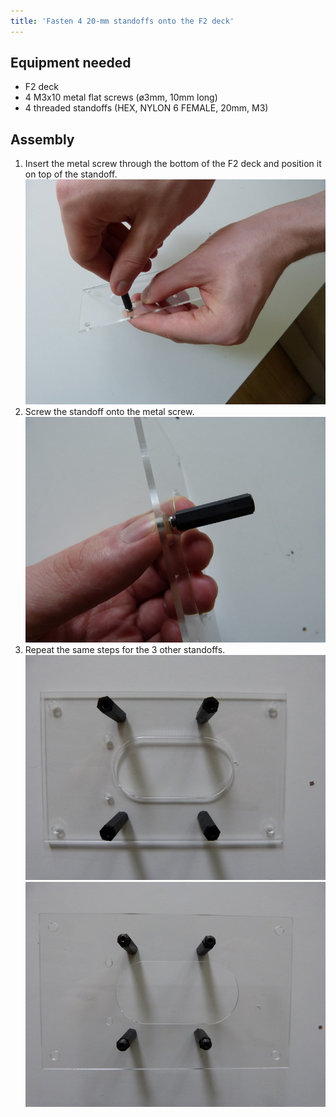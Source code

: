 ```yaml
---
title: 'Fasten 4 20-mm standoffs onto the F2 deck'
---
```


## Equipment needed

* F2 deck
* 4 M3x10 metal flat screws \(ø3mm, 10mm long\)
* 4 threaded standoffs \(HEX, NYLON 6 FEMALE, 20mm, M3\)


## Assembly

1. Insert the metal screw through the bottom of the F2 deck and position it on top of the standoff.    
    ![](P1090044.jpg)  
2. Screw the standoff onto the metal screw.    
    ![](P1090042.jpg)  
3. Repeat the same steps for the 3 other standoffs.    
    ![](P1080940.jpg)
    ![](P1080941.jpg)



